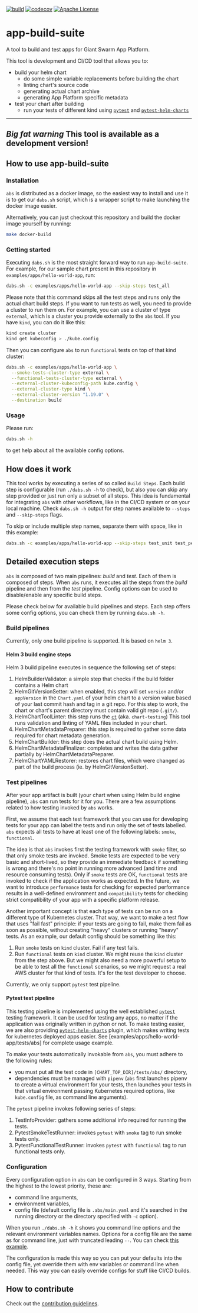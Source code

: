 [![build](https://circleci.com/gh/giantswarm/app-build-suite.svg?style=svg)](https://circleci.com/gh/giantswarm/app-build-suite)
[![codecov](https://codecov.io/gh/giantswarm/app-build-suite/branch/master/graph/badge.svg)](https://codecov.io/gh/giantswarm/app-build-suite)
[![Apache License](https://img.shields.io/badge/license-apache-blue.svg)](https://pypi.org/project/pytest-helm-charts/)

# app-build-suite
A tool to build and test apps for Giant Swarm App Platform.

This tool is development and CI/CD tool that allows you to:

- build your helm chart
  - do some simple variable replacements before building the chart
  - linting chart's source code
  - generating actual chart archive
  - generating App Platform specific metadata
- test your chart after building
  - run your tests of different kind using [`pytest`](https://docs.pytest.org/en/stable/) and
    [`pytest-helm-charts`](https://github.com/giantswarm/pytest-helm-charts)

---
*Big fat warning* This tool is available as a development version!
---

## How to use app-build-suite

### Installation

`abs` is distributed as a docker image, so the easiest way to install and use it is to get our `dabs.sh`
script, which is a wrapper script to make launching the docker image easier.

Alternatively, you can just checkout this repository and build the docker image yourself by running:

```bash
make docker-build
```

### Getting started

Executing `dabs.sh` is the most straight forward way to run `app-build-suite`.
For example, for our sample chart present in this repository in `examples/apps/hello-world-app`, run:

```bash
dabs.sh -c examples/apps/hello-world-app --skip-steps test_all
```

Please note that this command skips all the test steps and runs only the actual chart build steps. If you want
to run tests as well, you need to provide a cluster to run them on. For example, you can use a cluster
of type `external`, which is a cluster you provide externally to the `abs` tool. If you have `kind`, you can do it
like this:

```bash
kind create cluster
kind get kubeconfig > ./kube.config
```

Then you can configure `abs` to run `functional` tests on top of that kind cluster:

```bash
dabs.sh -c examples/apps/hello-world-app \
  --smoke-tests-cluster-type external \
  --functional-tests-cluster-type external \
  --external-cluster-kubeconfig-path kube.config \
  --external-cluster-type kind \
  --external-cluster-version "1.19.0" \
  --destination build
```

### Usage

Please run:

```bash
dabs.sh -h
```

to get help about all the available config options.

## How does it work

This tool works by executing a series of so called `Build Steps`. Each build step is configurable
(run `./dabs.sh -h` to check), but also you can skip any step provided or just run only a subset of all steps.
This idea is fundamental for integrating `abs` with other workflows, like in the CI/CD system or
on your local machine. Check `dabs.sh -h` output for step names available to `--steps` and `--skip-steps`
flags.

To skip or include multiple step names, separate them with space, like in this example:

```bash
dabs.sh -c examples/apps/hello-world-app --skip-steps test_unit test_performance
```

## Detailed execution steps

`abs` is composed of two main pipelines: *build* and *test*. Each of them is composed of steps.
When `abs` runs, it executes all the steps from the *build* pipeline and then from the *test* pipeline.
Config options can be used to disable/enable any specific build steps.

Please check below for available build pipelines and steps. Each step offers some config options,
you can check them by running `dabs.sh -h`.

### Build pipelines

Currently, only one build pipeline is supported. It is based on `helm 3`.

#### Helm 3 build engine steps

Helm 3 build pipeline executes in sequence the following set of steps:

1. HelmBuilderValidator: a simple step that checks if the build folder contains a Helm chart
1. HelmGitVersionSetter: when enabled, this step will set `version` and/or `appVersion` in the `Chart.yaml`
   of your helm chart to a version value based of your last commit hash and tag in a git repo. For this
   step to work, the chart or chart's parent directory must contain valid git repo (`.git/`).
1. HelmChartToolLinter: this step runs the [`ct`](https://github.com/helm/chart-testing) (aka. `chart-testing`)
   This tool runs validation and linting of YAML files included in your chart.
1. HelmChartMetadataPreparer: this step is required to gather some data required for chart metadata
   generation.
1. HelmChartBuilder: this step does the actual chart build using Helm.
1. HelmChartMetadataFinalizer: completes and writes the data gather partially by HelmChartMetadataPreparer.
1. HelmChartYAMLRestorer: restores chart files, which were changed as part of the build process (ie. by
   HelmGitVersionSetter).

### Test pipelines

After your app artifact is built (your chart when using Helm build engine pipeline), `abs` can run
tests for it for you. There are a few assumptions related to how testing invoked by `abs` works.

First, we assume that each test framework that you can use for developing tests for your app can
label the tests and run only the set of tests labelled. `abs` expects all tests to have at least one
of the following labels: `smoke`, `functional`.

The idea is that `abs` invokes first the testing framework with `smoke` filter, so that only smoke tests
are invoked. Smoke tests are expected to be very basic and short-lived, so they provide an immediate
feedback if something is wrong and there's no point in running more advanced (and time and resource
consuming tests). Only if `smoke` tests are OK, `functional` tests are invoked to check if the application
works as expected. In the future, we want to introduce `performance` tests for checking for expected
performance results in a well-defined environment and `compatibility` tests for checking strict
compatibility of your app with a specific platform release.

Another important concept is that each type of tests can be run on a different type of Kubernetes cluster.
That way, we want to make a test flow that uses "fail fast" principle: if your tests are going to fail,
make them fail as soon as possible, without creating "heavy" clusters or running "heavy" tests. As an example,
our default config should be something like this:

1. Run `smoke` tests on `kind` cluster. Fail if any test fails.
2. Run `functional` tests on `kind` cluster. We might reuse the `kind` cluster from the step above. But
   we might also need a more powerful setup to be able to test all the `functional` scenarios, so we might
   request a real AWS cluster for that kind of tests. It's for the test developer to choose.

Currently, we only support `pytest` test pipeline.

#### Pytest test pipeline

This testing pipeline is implemented using the well established [`pytest`](https://docs.pytest.org/en/stable/)
testing framework. It can be used for testing any apps, no matter if the application was originally written
in python or not. To make testing easier, we are also providing
[`pytest-helm-charts`](https://github.com/giantswarm/pytest-helm-charts) plugin, which makes writing
tests for kubernetes deployed apps easier. See [examples/apps/hello-world-app/tests/abs] for complete
usage example.

To make your tests automatically invokable from `abs`, you must adhere to the following rules:

- you must put all the test code in `[CHART_TOP_DIR]/tests/abs/` directory,
- dependencies must be managed with `pipenv` (`abs` first launches pipenv to create a virtual
  environment for your tests, then launches your tests in that virtual environment passing Kubernetes
  required options, like `kube.config` file, as command line arguments).

The `pytest` pipeline invokes following series of steps:

1. TestInfoProvider: gathers some additional info required for running the tests.
1. PytestSmokeTestRunner: invokes `pytest` with `smoke` tag to run smoke tests only.
1. PytestFunctionalTestRunner: invokes `pytest` with `functional` tag to run functional tests only.

### Configuration

Every configuration option in `abs` can be configured in 3 ways. Starting from the highest to the lowest
priority, these are:

- command line arguments,
- environment variables,
- config file (default config file is `.abs/main.yaml` and it's searched in the running directory or the
  directory specified with `-c` option).

When you run `./dabs.sh -h` it shows you command line options and the relevant environment variables names. Options
for a config file are the same as for command line, just with truncated leading `--`. You can check
[this example](examples/apps/hello-world-app/.abs/main.yaml).

The configuration is made this way so you can put your defaults into the config file, yet override them with
env variables or command line when needed. This way you can easily override configs for stuff like CI/CD builds.

## How to contribute

Check out the [contribution guidelines](docs/CONTRIBUTING.md).
